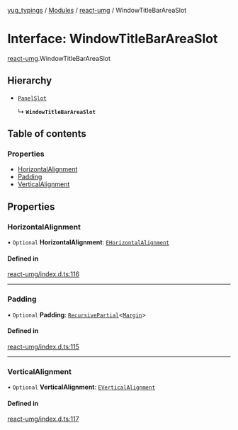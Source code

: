 [yug_typings](../README.md) / [Modules](../modules.md) / [react-umg](../modules/react_umg.md) / WindowTitleBarAreaSlot

# Interface: WindowTitleBarAreaSlot

[react-umg](../modules/react_umg.md).WindowTitleBarAreaSlot

## Hierarchy

- [`PanelSlot`](react_umg.PanelSlot.md)

  ↳ **`WindowTitleBarAreaSlot`**

## Table of contents

### Properties

- [HorizontalAlignment](react_umg.WindowTitleBarAreaSlot.md#horizontalalignment)
- [Padding](react_umg.WindowTitleBarAreaSlot.md#padding)
- [VerticalAlignment](react_umg.WindowTitleBarAreaSlot.md#verticalalignment)

## Properties

### HorizontalAlignment

• `Optional` **HorizontalAlignment**: [`EHorizontalAlignment`](../enums/ue_ue.EHorizontalAlignment.md)

#### Defined in

[react-umg/index.d.ts:116](https://github.com/YugMetaverse/yug_typings/blob/b7d9b19/react-umg/index.d.ts#L116)

___

### Padding

• `Optional` **Padding**: [`RecursivePartial`](../modules/react_umg.md#recursivepartial)<[`Margin`](../classes/ue_ue.Margin.md)\>

#### Defined in

[react-umg/index.d.ts:115](https://github.com/YugMetaverse/yug_typings/blob/b7d9b19/react-umg/index.d.ts#L115)

___

### VerticalAlignment

• `Optional` **VerticalAlignment**: [`EVerticalAlignment`](../enums/ue_ue.EVerticalAlignment.md)

#### Defined in

[react-umg/index.d.ts:117](https://github.com/YugMetaverse/yug_typings/blob/b7d9b19/react-umg/index.d.ts#L117)
